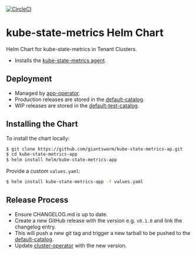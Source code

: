 [![CircleCI](https://circleci.com/gh/giantswarm/kube-state-metrics-app.svg?style=svg)](https://circleci.com/gh/giantswarm/kube-state-metrics-app)

# kube-state-metrics Helm Chart

Helm Chart for kube-state-metrics in Tenant Clusters.

* Installs the [kube-state-metrics agent].

## Deployment

* Managed by [app-operator].
* Production releases are stored in the [default-catalog].
* WIP releases are stored in the [default-test-catalog].

## Installing the Chart

To install the chart locally:

```bash
$ git clone https://github.com/giantswarm/kube-state-metrics-ap.git
$ cd kube-state-metrics-app
$ helm install helm/kube-state-metrics-app
```

Provide a custom `values.yaml`:

```bash
$ helm install kube-state-metrics-app -f values.yaml
```

## Release Process

* Ensure CHANGELOG.md is up to date.
* Create a new GitHub release with the version e.g. `v0.1.0` and link the
changelog entry.
* This will push a new git tag and trigger a new tarball to be pushed to the
[default-catalog].  
* Update [cluster-operator] with the new version.

[app-operator]: https://github.com/giantswarm/app-operator
[cluster-operator]: https://github.com/giantswarm/cluster-operator
[default-catalog]: https://github.com/giantswarm/default-catalog
[default-test-catalog]: https://github.com/giantswarm/default-test-catalog
[kube-state-metrics agent]: https://github.com/kubernetes/kube-state-metrics